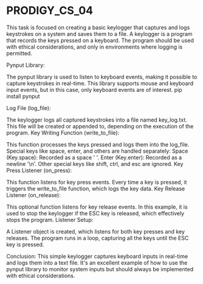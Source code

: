 # PRODIGY_CS_04
This task is focused on creating a basic keylogger that captures and logs keystrokes on a system and saves them to a file. A keylogger is a program that records the keys pressed on a keyboard. The program should be used with ethical considerations, and only in environments where logging is permitted.

Pynput Library:

The pynput library is used to listen to keyboard events, making it possible to capture keystrokes in real-time. This library supports mouse and keyboard input events, but in this case, only keyboard events are of interest.
pip install pynput

Log File (log_file):

The keylogger logs all captured keystrokes into a file named key_log.txt.
This file will be created or appended to, depending on the execution of the program.
Key Writing Function (write_to_file):

This function processes the keys pressed and logs them into the log_file.
Special keys like space, enter, and others are handled separately:
Space (Key.space): Recorded as a space ' '.
Enter (Key.enter): Recorded as a newline '\n'.
Other special keys like shift, ctrl, and esc are ignored.
Key Press Listener (on_press):

This function listens for key press events.
Every time a key is pressed, it triggers the write_to_file function, which logs the key data.
Key Release Listener (on_release):

This optional function listens for key release events.
In this example, it is used to stop the keylogger if the ESC key is released, which effectively stops the program.
Listener Setup:

A Listener object is created, which listens for both key presses and key releases. The program runs in a loop, capturing all the keys until the ESC key is pressed.

Conclusion:
This simple keylogger captures keyboard inputs in real-time and logs them into a text file. It's an excellent example of how to use the pynput library to monitor system inputs but should always be implemented with ethical considerations.
